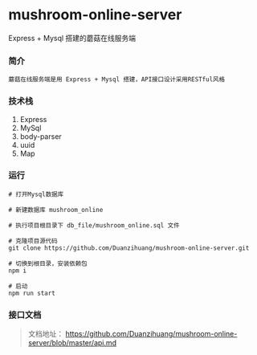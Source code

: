 # mushroom-online-server
Express + Mysql 搭建的蘑菇在线服务端

### 简介

```
蘑菇在线服务端是用 Express + Mysql 搭建，API接口设计采用RESTful风格
```

### 技术栈

1. Express
2. MySql
3. body-parser
4. uuid
5. Map

### 运行

```
# 打开Mysql数据库

# 新建数据库 mushroom_online

# 执行项目根目录下 db_file/mushroom_online.sql 文件

# 克隆项目源代码 
git clone https://github.com/Duanzihuang/mushroom-online-server.git
	
# 切换到根目录，安装依赖包
npm i
	
# 启动
npm run start
```

### 接口文档

> 文档地址： https://github.com/Duanzihuang/mushroom-online-server/blob/master/api.md

